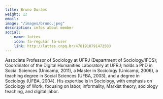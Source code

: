 ```yaml
---
title: Bruno Durães
weight: 13
email:
image: "/images/bruno.jpeg"
description: infos about member
social:
  - name: lattes
    icon: fa-regular fa-user
    link: http://lattes.cnpq.br/4781910791472503
---
```


Associate Professor of Sociology at UFRJ (Department of Sociology/IFCS); Coordinator of the Digital Humanities Laboratory at UFRJ; holds a PhD in Social Sciences (Unicamp, 2011), a Master in Sociology (Unicamp, 2006), a teaching degree in Social Sciences (UFBA, 2003), and a degree in Sociology (UFBA, 2004). His expertise is in Sociology, with emphasis on Sociology of Work, focusing on labor, informality, Marxist theory, sociology teaching, and digital labor.